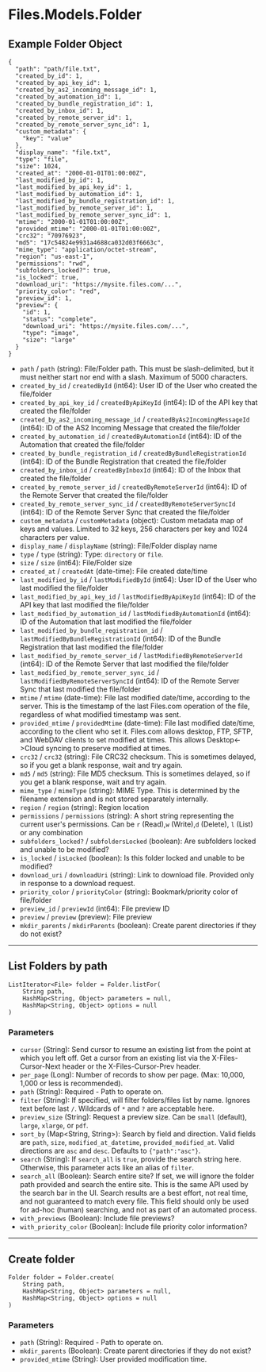 # Files.Models.Folder

## Example Folder Object

```
{
  "path": "path/file.txt",
  "created_by_id": 1,
  "created_by_api_key_id": 1,
  "created_by_as2_incoming_message_id": 1,
  "created_by_automation_id": 1,
  "created_by_bundle_registration_id": 1,
  "created_by_inbox_id": 1,
  "created_by_remote_server_id": 1,
  "created_by_remote_server_sync_id": 1,
  "custom_metadata": {
    "key": "value"
  },
  "display_name": "file.txt",
  "type": "file",
  "size": 1024,
  "created_at": "2000-01-01T01:00:00Z",
  "last_modified_by_id": 1,
  "last_modified_by_api_key_id": 1,
  "last_modified_by_automation_id": 1,
  "last_modified_by_bundle_registration_id": 1,
  "last_modified_by_remote_server_id": 1,
  "last_modified_by_remote_server_sync_id": 1,
  "mtime": "2000-01-01T01:00:00Z",
  "provided_mtime": "2000-01-01T01:00:00Z",
  "crc32": "70976923",
  "md5": "17c54824e9931a4688ca032d03f6663c",
  "mime_type": "application/octet-stream",
  "region": "us-east-1",
  "permissions": "rwd",
  "subfolders_locked?": true,
  "is_locked": true,
  "download_uri": "https://mysite.files.com/...",
  "priority_color": "red",
  "preview_id": 1,
  "preview": {
    "id": 1,
    "status": "complete",
    "download_uri": "https://mysite.files.com/...",
    "type": "image",
    "size": "large"
  }
}
```

* `path` / `path`  (string): File/Folder path. This must be slash-delimited, but it must neither start nor end with a slash. Maximum of 5000 characters.
* `created_by_id` / `createdById`  (int64): User ID of the User who created the file/folder
* `created_by_api_key_id` / `createdByApiKeyId`  (int64): ID of the API key that created the file/folder
* `created_by_as2_incoming_message_id` / `createdByAs2IncomingMessageId`  (int64): ID of the AS2 Incoming Message that created the file/folder
* `created_by_automation_id` / `createdByAutomationId`  (int64): ID of the Automation that created the file/folder
* `created_by_bundle_registration_id` / `createdByBundleRegistrationId`  (int64): ID of the Bundle Registration that created the file/folder
* `created_by_inbox_id` / `createdByInboxId`  (int64): ID of the Inbox that created the file/folder
* `created_by_remote_server_id` / `createdByRemoteServerId`  (int64): ID of the Remote Server that created the file/folder
* `created_by_remote_server_sync_id` / `createdByRemoteServerSyncId`  (int64): ID of the Remote Server Sync that created the file/folder
* `custom_metadata` / `customMetadata`  (object): Custom metadata map of keys and values. Limited to 32 keys, 256 characters per key and 1024 characters per value.
* `display_name` / `displayName`  (string): File/Folder display name
* `type` / `type`  (string): Type: `directory` or `file`.
* `size` / `size`  (int64): File/Folder size
* `created_at` / `createdAt`  (date-time): File created date/time
* `last_modified_by_id` / `lastModifiedById`  (int64): User ID of the User who last modified the file/folder
* `last_modified_by_api_key_id` / `lastModifiedByApiKeyId`  (int64): ID of the API key that last modified the file/folder
* `last_modified_by_automation_id` / `lastModifiedByAutomationId`  (int64): ID of the Automation that last modified the file/folder
* `last_modified_by_bundle_registration_id` / `lastModifiedByBundleRegistrationId`  (int64): ID of the Bundle Registration that last modified the file/folder
* `last_modified_by_remote_server_id` / `lastModifiedByRemoteServerId`  (int64): ID of the Remote Server that last modified the file/folder
* `last_modified_by_remote_server_sync_id` / `lastModifiedByRemoteServerSyncId`  (int64): ID of the Remote Server Sync that last modified the file/folder
* `mtime` / `mtime`  (date-time): File last modified date/time, according to the server.  This is the timestamp of the last Files.com operation of the file, regardless of what modified timestamp was sent.
* `provided_mtime` / `providedMtime`  (date-time): File last modified date/time, according to the client who set it.  Files.com allows desktop, FTP, SFTP, and WebDAV clients to set modified at times.  This allows Desktop<->Cloud syncing to preserve modified at times.
* `crc32` / `crc32`  (string): File CRC32 checksum. This is sometimes delayed, so if you get a blank response, wait and try again.
* `md5` / `md5`  (string): File MD5 checksum. This is sometimes delayed, so if you get a blank response, wait and try again.
* `mime_type` / `mimeType`  (string): MIME Type.  This is determined by the filename extension and is not stored separately internally.
* `region` / `region`  (string): Region location
* `permissions` / `permissions`  (string): A short string representing the current user's permissions.  Can be `r` (Read),`w` (Write),`d` (Delete), `l` (List) or any combination
* `subfolders_locked?` / `subfoldersLocked`  (boolean): Are subfolders locked and unable to be modified?
* `is_locked` / `isLocked`  (boolean): Is this folder locked and unable to be modified?
* `download_uri` / `downloadUri`  (string): Link to download file. Provided only in response to a download request.
* `priority_color` / `priorityColor`  (string): Bookmark/priority color of file/folder
* `preview_id` / `previewId`  (int64): File preview ID
* `preview` / `preview`  (preview): File preview
* `mkdir_parents` / `mkdirParents`  (boolean): Create parent directories if they do not exist?


---

## List Folders by path

```
ListIterator<File> folder = Folder.listFor(
    String path, 
    HashMap<String, Object> parameters = null,
    HashMap<String, Object> options = null
)
```

### Parameters

* `cursor` (String): Send cursor to resume an existing list from the point at which you left off.  Get a cursor from an existing list via the X-Files-Cursor-Next header or the X-Files-Cursor-Prev header.
* `per_page` (Long): Number of records to show per page.  (Max: 10,000, 1,000 or less is recommended).
* `path` (String): Required - Path to operate on.
* `filter` (String): If specified, will filter folders/files list by name. Ignores text before last `/`. Wildcards of `*` and `?` are acceptable here.
* `preview_size` (String): Request a preview size.  Can be `small` (default), `large`, `xlarge`, or `pdf`.
* `sort_by` (Map<String, String>): Search by field and direction. Valid fields are `path`, `size`, `modified_at_datetime`, `provided_modified_at`.  Valid directions are `asc` and `desc`.  Defaults to `{"path":"asc"}`.
* `search` (String): If `search_all` is `true`, provide the search string here.  Otherwise, this parameter acts like an alias of `filter`.
* `search_all` (Boolean): Search entire site?  If set, we will ignore the folder path provided and search the entire site.  This is the same API used by the search bar in the UI.  Search results are a best effort, not real time, and not guaranteed to match every file.  This field should only be used for ad-hoc (human) searching, and not as part of an automated process.
* `with_previews` (Boolean): Include file previews?
* `with_priority_color` (Boolean): Include file priority color information?


---

## Create folder

```
Folder folder = Folder.create(
    String path, 
    HashMap<String, Object> parameters = null,
    HashMap<String, Object> options = null
)
```

### Parameters

* `path` (String): Required - Path to operate on.
* `mkdir_parents` (Boolean): Create parent directories if they do not exist?
* `provided_mtime` (String): User provided modification time.
